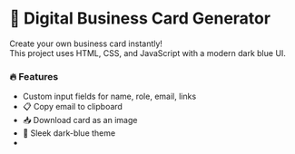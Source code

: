 # 💼 Digital Business Card Generator

Create your own business card instantly!  
This project uses HTML, CSS, and JavaScript with a modern dark blue UI.

### 🔥 Features
- Custom input fields for name, role, email, links
- 📋 Copy email to clipboard
- 📥 Download card as an image
- 💙 Sleek dark-blue theme
- 

